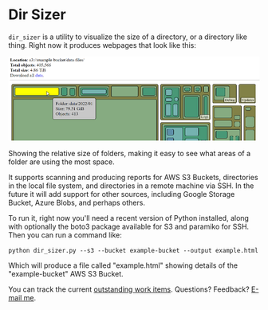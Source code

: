 # Dir Sizer

`dir_sizer` is a utility to visualize the size of a directory, or a directory like thing.  Right now it produces webpages that look like this:

![](images/example_view.png)

Showing the relative size of folders, making it easy to see what areas of a folder are using the most space.

It supports scanning and producing reports for AWS S3 Buckets, directories in the local file system, and directories in a remote machine via SSH.  In the future it will add support for other sources, including Google Storage Bucket, Azure Blobs, and perhaps others.

To run it, right now you'll need a recent version of Python installed, along with optionally the boto3 package available for S3 and paramiko for SSH.  Then you can run a command like:

```
python dir_sizer.py --s3 --bucket example-bucket --output example.html
```

Which will produce a file called "example.html" showing details of the "example-bucket" AWS S3 Bucket.

You can track the current [outstanding work items](TODO.md).  Questions? Feedback? [E-mail me](mailto:scott.seligman@gmail.com).
